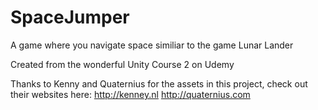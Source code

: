 # SpaceJumper
A game where you navigate space similiar to the game Lunar Lander

Created from the wonderful Unity Course 2 on Udemy

Thanks to Kenny and Quaternius for the assets in this project, check out their websites here: http://kenney.nl http://quaternius.com

